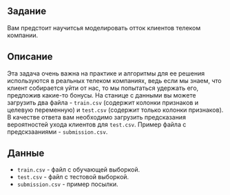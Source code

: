 ## Задание 

Вам предстоит научитсья моделировать отток клиентов телеком компании. 

## Описание

Эта задача очень важна на практике и алгоритмы для ее решения используются в реальных телеком компаниях, ведь если мы знаем, что клиент собирается уйти от нас, то мы попытаться удержать его, предложив какие-то бонусы. На станице с данными вы можете загрузить два файла - `train.csv` (содержит колонки признаков и целевую переменную) и `test.csv` (содержит только колонки признаков). В качестве ответа вам необходимо загрузить предсказания вероятностей ухода клиентов для `test.csv`. Пример файла с предскзааниями - `submission.csv`. 

## Данные

- `train.csv` - файл с обучающей выборкой.
- `test.csv` - файл с тестовой выборкой.
- `submission.csv` - пример посылки.
